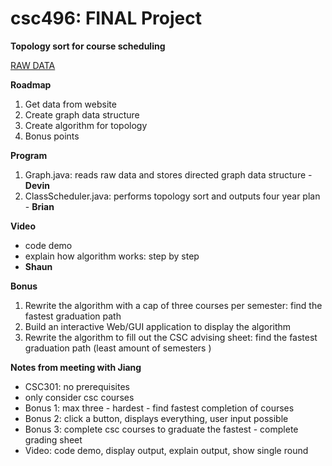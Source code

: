 ﻿# csc496: FINAL Project
**Topology sort for course scheduling**

[RAW DATA](https://www.wcupa.edu/sciences-mathematics/computerScience/undergradCourses.aspx)

**Roadmap**
1. Get data from website
2. Create graph data structure
3. Create algorithm for topology
4. Bonus points

**Program**
1. Graph.java: reads raw data and stores directed graph data structure - **Devin**
2. ClassScheduler.java: performs topology sort and outputs four year plan - **Brian**

**Video**
- code demo
- explain how algorithm works: step by step
- **Shaun**

**Bonus**
1. Rewrite the algorithm with a cap of three courses per semester: find the fastest graduation path
2. Build an interactive Web/GUI application to display the algorithm
3. Rewrite the algorithm to fill out the CSC advising sheet: find the fastest graduation path (least amount of semesters
)




**Notes from meeting with Jiang**
- CSC301: no prerequisites
- only consider csc courses
- Bonus 1: max three - hardest - find fastest completion of courses
- Bonus 2: click a button, displays everything, user input possible
- Bonus 3: complete csc courses to graduate the fastest - complete grading sheet
- Video: code demo, display output, explain output, show single round
